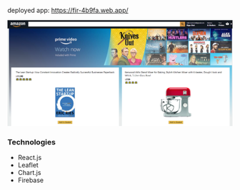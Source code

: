 deployed app: https://fir-4b9fa.web.app/
<br />
<div align="center">
  <img alt="Demo" src="https://raw.githubusercontent.com/Ik-williams/Portfolio/main/src/Assets/Projects/Amazon-Clone.png" />
</div>


### Technologies
<ul>
    <li>React.js</li>
    <li>Leaflet</li>
    <li>Chart.js</li>
    <li>Firebase</li>
</ul>